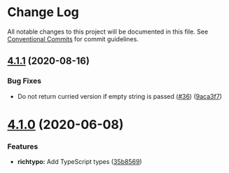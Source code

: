 # Change Log

All notable changes to this project will be documented in this file.
See [Conventional Commits](https://conventionalcommits.org) for commit guidelines.

## [4.1.1](https://github.com/sapegin/richtypo.js/compare/richtypo@4.1.0...richtypo@4.1.1) (2020-08-16)


### Bug Fixes

* Do not return curried version if empty string is passed ([#36](https://github.com/sapegin/richtypo.js/issues/36)) ([9aca3f7](https://github.com/sapegin/richtypo.js/commit/9aca3f74c1d71bea843d5321dc79da7afaf4bee7))





# [4.1.0](https://github.com/sapegin/richtypo.js/compare/richtypo@4.0.7...richtypo@4.1.0) (2020-06-08)


### Features

* **richtypo:** Add TypeScript types ([35b8569](https://github.com/sapegin/richtypo.js/commit/35b8569))
